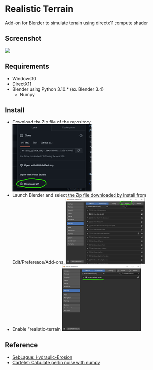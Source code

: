 # Realistic Terrain
Add-on for Blender to simulate terrain using directx11 compute shader

## Screenshot
<img src="media/realistic-terrain-cap.gif"></img>

## Requirements
- Windows10
- DirectX11
- Blender using Python 3.10.* (ex. Blender 3.4)
	- Numpy

## Install
- Download the Zip file of the repository
<img src="media/git-download-zip.png" width="256"></img>
- Launch Blender and select the Zip file downloaded by Install from Edit/Preference/Add-ons.
<img src="media/install-to-blender.0.png" width="256"></img>
- Enable "realistic-terrain
<img src="media/install-to-blender.1.png" width="256"></img>

## Reference
- [SebLague: Hydraulic-Erosion](https://github.com/SebLague/Hydraulic-Erosion)
- [Cartelet: Calculate perlin noise with numpy](https://qiita.com/Cartelet/items/9fcf3890a9ac59e1fd1f)
